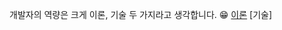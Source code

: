 개발자의 역량은 크게 이론, 기술 두 가지라고 생각합니다. 😁
[이론](https://github.com/mingeun2154/CS)
[기술]

<!---
mingeun2154/mingeun2154 is a ✨ special ✨ repository because its `README.md` (this file) appears on your GitHub profile.
You can click the Preview link to take a look at your changes.
--->
